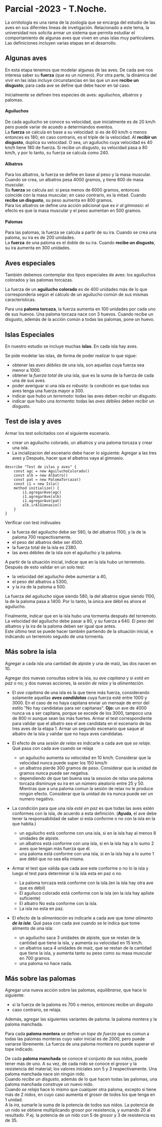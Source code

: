 # Parcial -2023 - T.Noche.

La ornitología es una rama de la zoología que se encarga del estudio de las aves en sus diferntes lineas de invetigación. Relacionado a este tema, la universidad nos solicita armar un sistema que permita estudiar el comportamiento de algunas aves que viven en unas islas muy particulares. Las definiciones incluyen varias etapas en el desarrollo.

## Algunas aves

En esta etapa tenemos que modelar algunas de las aves. De cada ave nos interesa saber su **fuerza** (que es un número). Por otra parte, la dinámica del vivir en las islas incluye circunstancias en las que un ave **recibe un disgusto**; para cada ave se define qué debe hacer en tal caso.

Inicialmente se definen tres especies de aves: aguiluchos, albatros y palomas.

#### Aguiluchos
De cada aguilucho se conoce su velocidad, que inicialmente es de 20 km/h pero puede variar de acuedo a determiandos eventos.  
La **fuerza** se calcula en base a su velocidad: si es de 60 km/h o menos entonces es 180; en caso contrario, es el triple de la velocidad.
Al **recibir un disgusto**, duplica su velocidad. O sea, un aguilucho cuya velocidad es 40 km/h tiene 180 de fuerza. Si recibe un disgusto, su velocidad pasa a 80 km/h, y por lo tanto, su fuerza se calcula como 240.

#### Albatros
Para los albatros, la fuerza se define en base al peso y la masa muscular. Cuando se crea, un albatros pesa 4000 gramos, y tiene 600 de masa muscular.  
Su **fuerza** se calcula así: si pesa menos de 6000 gramos, entonces coincide con la masa muscular; en caso contrario, es la mitad.
Cuando **recibe un disgusto**, su peso aumenta en 800 gramos.  
Para los albatros se define una acción adicional que es _ir al gimnasio_: el efecto es que la masa muscular y el peso aumentan en 500 gramos.

#### Palomas
Para las palomas, la fuerza se calcula a partir de su ira. Cuando se crea una paloma, su ira es de 200 unidades.  
La **fuerza** de una paloma es el doble de su ira.
Cuando **recibe un disgusto**, su ira aumenta en 300 unidades.

## Aves especiales

También debemos contemplar dos tipos especiales de aves: los aguiluchos colorados y las palomas torcazas.

La fuerza de un **aguilucho colorado** es de 400 unidades más de lo que correspondería según el cálculo de un aguilucho común de sus mismas características.

Para una **paloma torcaza**, la fuerza aumenta en 100 unidades por cada uno de sus huevos. Una paloma torcaza nace con 3 huevos. Cuando recibe un disgusto, además de la acción común a todas las palomas, pone un huevo.


## Islas Especiales

En nuestro estudio se incluye muchas **islas**. En cada isla hay aves.

Se pide modelar las islas, de forma de poder realizar lo que sigue:

- obtener las _aves débiles_ de una isla, son aquellas cuya fuerza sea menor a 1000.
- obtener la _fuerza total_ de una isla, que es la suma de la fuerza de cada una de sus aves.
- poder averiguar si una isla _es robusta_: la condición es que todas sus aves tenga una fuerza mayor a 300.
- indicar que hubo un _terremoto_: todas las aves deben recibir un disgusto.
- indicar que hubo una _tormenta_: todas las _aves débiles_ deben recibir un disgusto.


## Test de isla y aves

Armar los test solicitados con el siguiente escenario.
- crear un aguilucho colorado, un albatros y una paloma torcaza y crear una isla.
- La incializacion del escenario debe hacer lo siguiente:
Agregar a las tres aves y Después, hacer que el albatros vaya al gimnasio.
```
describe "Test de islas y aves" {
	const agc = new AguiluchoColorado()
	const alb = new Albatro()
	const pat = new PalomaTorcaza()
	const i1 = new Isla()
	method initialize() {
		i1.agregarAve(agc)
		i1.agregarAve(alb)
		i1.agregarAve(pat)
		alb.irAlGimnasio()
	}	
}
```

Verificar con test indivuales
- la fuerza del aguilucho debe ser 580, la del albatros 1100, y la de la paloma 700 respectivamente.
- el peso del albatros debe ser 4500.
- la fuerza total de la isla es 2380.
- las aves débiles de la isla son el aguilucho y la paloma.

A partir de la situación inicial, indicar que en la isla hubo un terremoto. Después de esto validar en un solo test:
* la velocidad del aguilucho debe aumentar a 40,
* el peso del albatros a 5300,
* y la ira de la paloma a 500.

La fuerza del aguilucho sigue siendo 580, la del albatros sigue siendo 1100, la de la paloma pasa a 1400. Por lo tanto, la única ave débil es ahora el aguilucho.

Finalmente, indicar que en la isla hubo una tormenta después del terremoto. La velocidad del aguilucho debe pasar a 80, y su fuerza a 640. El peso del albatros y la ira de la paloma deben ser igual que antes.  
Este último test se puede hacer también partiendo de la situación inicial, e indicando un terremoto seguido de una tormenta.


## Más sobre la isla

Agregar a cada isla una cantidad de alpiste y una de maíz, las dos nacen en 10.

Agregar dos nuevas consultas sobre la isla, su _ave capitana_ y si _está en paz_ o no; y dos nuevas acciones, la _sesión de relax_ y la _alimentación_.

- El _ave capitana_ de una isla es la que tiene más fuerza, considerando solamente aquellas **_aves candidatas_** cuya fuerza esté entre 1000 y 3000. En el caso de no haya capitana enviar un mensaje de error del estilo "No hay candidatas para ser capitanas". **Ojo:** un ave de 4000 nunca va a ser capitana, porque se excede de los 3000, tampoco una de 800 ni aunque sean las más fuertes. Armar el test correspondiente para validar que el albatro sea el ave candidata en el escenario de las tres aves de la etapa 1. Armar un segundo escenario que saque al albatro de la isla y validar que no haya aves candidatas.  



- El efecto de una _sesión de relax_ es indicarle a cada ave que _se relaje_. Qué pasa con cada ave cuando se relaja 
	- un aguilucho aumenta su velocidad en 10 km/h. Considerar que la velocidad nunca puede super los 150 kms/h
	- un albatros pierde 300 gramos de peso. Considerar que la unidad de gramos nunca puede ser negativa.
	- dependiendo de que tan buena sea la session de relax una paloma torcaza disminuye su ira en un número aleatorio entre 25 y 50. Mientras que a una paloma comun la sesión de relax no le produce ningún efecto. Considerar que la unidad de ira nunca puede ser un numero negativo. 


- La condición para que una isla _esté en paz_ es que todas las aves estén conformes con la isla, de acuerdo a esta definición. (**Ayuda**, el ave debe tener la responsabilidad de saber si esta conforme o no con la isla en la que habita.)
	- un aguilucho está conforme con una isla, si en la isla hay al menos 8 unidades de alpiste.
	- un albatros está conforme con una isla, si en la isla hay a lo sumo 2 aves que tengan más fuerza que él.
	- una paloma está conforme con una isla, si en la isla hay a lo sumo 1 ave débil que no sea ella misma.

- Armar el test que valida que cada ave este conforme o no lo la isla y luego el test para determinar si la isla esta en paz o no.
	- La paloma torcaza está conforme con la isla.(en la isla hay otra ave que es débil)
	- El aguiluco colorado está conforme con la isla (en la isla hay apliste suficiente)
	- El albatro No esta conforme con la isla.
	- La isla no esta en paz.

- El efecto de la _alimentación_ es indicarle a cada ave que _tome alimento **de la isla**_. Qué pasa con cada ave cuando se le indica que tome alimento de una isla:
	- un aguilucho saca 3 unidades de alpiste, que se restan de la cantidad que tiene la isla, y aumenta su velocidad en 15 km/h.
	- un albatros saca 4 unidades de maíz, que se restan de la cantidad que tiene la isla, y aumenta tanto su peso como su masa muscular en 700 gramos.
	- una paloma no hace nada.



## Más sobre las palomas

Agregar una nueva acción sobre las palomas, _equilibrarse_, que hace lo siguiente:
- si la fuerza de la paloma es 700 o menos, entonces recibe un disgusto
- caso contrario, se relaja.

Además, agregar las siguientes variantes de paloma: la paloma montera y la paloma manchada.

Para cada **paloma montera** se define un _tope de fuerza_ que es comun a todas las palomas monteras cuyo valor inicial es de 2000, pero puede variarse libremente. La fuerza de una paloma montera no puede superar el tope indicado.

De cada **paloma manchada** se conoce el conjunto de sus nidos, puede tener más de uno. A su vez, de cada nido se conoce el grosor y la resistencia del material; los valores iniciales son 5 y 3 respectivamente. Una paloma manchada nace sin ningún nido.  
Cuando _recibe un disgusto_, además de lo que hacen todas las palomas, una paloma manchada construye un nuevo nido.  
Cuando _se relaja_ hace lo mismo que cualquier otra paloma, excepto si tiene más de 2 nidos, en cuyo caso aumenta el grosor de todos los que tenga en 1 unidad.  
A la _ira_, sumarle la suma de la potencia de todos sus nidos. La potencia de un nido se obtiene multiplicando grosor por resistencia, y sumando 20 al resultado. P.ej. la potencia de un nido con 5 de grosor y 3 de resistencia es de 35.
